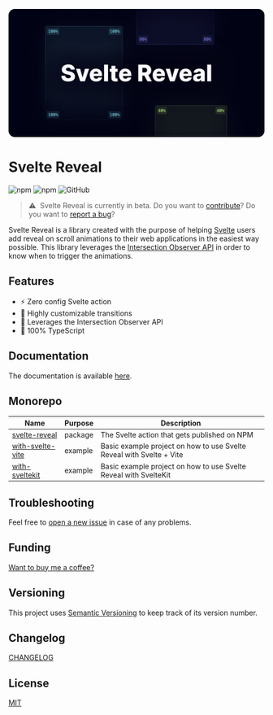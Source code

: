 ![](assets/readme_cover.png)

# Svelte Reveal

![npm](https://img.shields.io/npm/v/svelte-reveal) ![npm](https://img.shields.io/npm/dw/svelte-reveal) ![GitHub](https://img.shields.io/github/license/davekeehl/svelte-reveal)

> ⚠️&nbsp;&nbsp;Svelte Reveal is currently in beta. Do you want to [contribute](https://github.com/DaveKeehl/svelte-reveal/issues)? Do you want to [report a bug](https://github.com/DaveKeehl/svelte-reveal/issues/new?assignees=&labels=bug&template=bug_report.yml&title=%5BBug%5D%3A+)?

Svelte Reveal is a library created with the purpose of helping [Svelte](https://svelte.dev/) users add reveal on scroll animations to their web applications in the easiest way possible. This library leverages the [Intersection Observer API](https://developer.mozilla.org/en-US/docs/Web/API/Intersection_Observer_API) in order to know when to trigger the animations.

## Features

- ⚡️ Zero config Svelte action
- 🧩 Highly customizable transitions
- 👀 Leverages the Intersection Observer API
- 🔑 100% TypeScript

## Documentation

The documentation is available [here](./packages/svelte-reveal/README.md).

## Monorepo

| Name                                            | Purpose | Description                                                  |
| ----------------------------------------------- | ------- | ------------------------------------------------------------ |
| [svelte-reveal](./packages/svelte-reveal)       | package | The Svelte action that gets published on NPM                 |
| [with-svelte-vite](./examples/with-svelte-vite) | example | Basic example project on how to use Svelte Reveal with Svelte + Vite |
| [with-sveltekit](./examples/with-sveltekit)     | example | Basic example project on how to use Svelte Reveal with SvelteKit |

## Troubleshooting

Feel free to [open a new issue](https://github.com/DaveKeehl/svelte-reveal/issues/new/choose) in case of any problems.

## Funding

[Want to buy me a coffee?](https://ko-fi.com/davekeehl)

## Versioning

This project uses [Semantic Versioning](https://semver.org/) to keep track of its version number.

## Changelog

[CHANGELOG](./packages/svelte-reveal/CHANGELOG.md)

## License

[MIT](./LICENSE)

